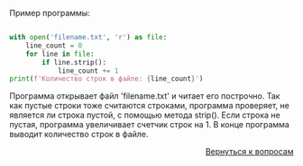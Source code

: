 Пример программы:

```python

with open('filename.txt', 'r') as file:
    line_count = 0
    for line in file:
        if line.strip():
            line_count += 1
print(f'Количество строк в файле: {line_count}')
```

Программа открывает файл 'filename.txt' и читает его построчно. Так как пустые строки тоже считаются строками,
программа проверяет, не является ли строка пустой, с помощью метода strip(). Если строка не пустая, программа
увеличивает счетчик строк на 1. В конце программа выводит количество строк в файле.

<div align="right">

[Вернуться к вопросам](../Вопросы.md)

</div>

